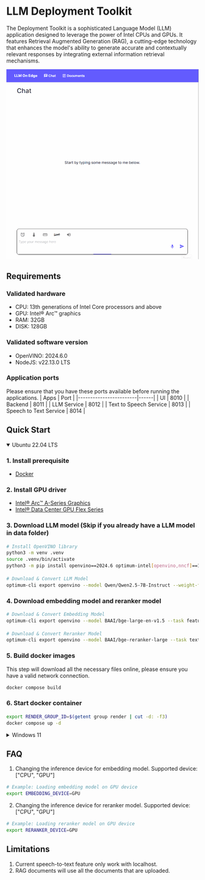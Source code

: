 # LLM Deployment Toolkit
The Deployment Toolkit is a sophisticated Language Model (LLM) application designed to leverage the power of Intel CPUs and GPUs. It features Retrieval Augmented Generation (RAG), a cutting-edge technology that enhances the model's ability to generate accurate and contextually relevant responses by integrating external information retrieval mechanisms.

![LLM Deployment Toolkit](./assets/ui.gif)

## Requirements
### Validated hardware
* CPU: 13th generations of Intel Core processors and above
* GPU: Intel® Arc™ graphics
* RAM: 32GB
* DISK: 128GB

### Validated software version
* OpenVINO: 2024.6.0
* NodeJS: v22.13.0 LTS

### Application ports
Please ensure that you have these ports available before running the applications.
| Apps                   | Port |
|------------------------|------|
| UI                     | 8010 |
| Backend                | 8011 |
| LLM Service            | 8012 |
| Text to Speech Service | 8013 |
| Speech to Text Service | 8014 |

## Quick Start
<details open><summary>Ubuntu 22.04 LTS</summary>

### 1. Install prerequisite
- [Docker](https://docs.docker.com/engine/install/)

### 2. Install GPU driver
- [Intel® Arc™ A-Series Graphics](https://github.com/intel/edge-developer-kit-reference-scripts/tree/main/gpu/arc/dg2)
- [Intel® Data Center GPU Flex Series](https://github.com/intel/edge-developer-kit-reference-scripts/tree/main/gpu/flex/ats)

### 3. Download LLM model (Skip if you already have a LLM model in data folder)
```bash
# Install OpenVINO library
python3 -m venv .venv
source .venv/bin/activate
python3 -m pip install openvino==2024.6 optimum-intel[openvino,nncf]==1.21.0 --extra-index-url https://download.pytorch.org/whl/cpu

# Download & Convert LLM Model
optimum-cli export openvino --model Qwen/Qwen2.5-7B-Instruct --weight-format int4 --sym --ratio 1.0 --group-size -1 ./data/models/llm
```

### 4. Download embedding model and reranker model
```bash
# Download & Convert Embedding Model
optimum-cli export openvino --model BAAI/bge-large-en-v1.5 --task feature-extraction --weight-format fp16 ./data/models/embeddings/bge-large-en-v1.5

# Download & Convert Reranker Model
optimum-cli export openvino --model BAAI/bge-reranker-large --task text-classification --weight-format fp16 ./data/models/reranker/bge-reranker-large
```

### 5. Build docker images
This step will download all the necessary files online, please ensure you have a valid network connection.
```bash
docker compose build
```

### 6. Start docker container
```bash
export RENDER_GROUP_ID=$(getent group render | cut -d: -f3)
docker compose up -d
```
</details>

<details><summary>Windows 11</summary>

### 1. Install prerequisite
- [Python 3.11.9 (64-bit)](https://www.python.org/ftp/python/3.11.9/python-3.11.9-amd64.exe)
- [Intel® oneAPI Base Toolkit version 2024.2.1](https://www.intel.com/content/www/us/en/developer/tools/oneapi/base-toolkit-download.html)
- [Node.js v22.12.0](https://nodejs.org/en/download/package-manager)

### 2. Install GPU driver
- [Intel® Arc™ & Iris® Xe Graphics - Windows](https://www.intel.com/content/www/us/en/download/785597/intel-arc-iris-xe-graphics-windows.html) 
- [Intel® Data Center GPU Flex Series - Windows](https://www.intel.com/content/www/us/en/download/780185/intel-data-center-gpu-flex-series-windows.html)

### 3. Follow the document and install the following services in the microservices folder.
- Ollama: [doc](../microservices/ollama/windows/README.md)
- Text to speech: [doc](../microservices/speech-to-text/windows/README.md)
- Speech to text: [doc](../microservices/text-to-speech/windows/README.md)

### 4. Install RAG Toolkit 
#### 4.1 Install backend
Double click on the `install-backend.bat`

#### 4.2 Install UI
Double click on the `install-ui.bat`

### 5. Run application
#### 5.1 Start Ollama by following the [doc](../microservices/ollama/windows/README.md)

#### 5.2 Start Text to speech by following the [doc](../microservices/speech-to-text/windows/README.md)

#### 5.3 Start Speech to text by following the [doc](../microservices/text-to-speech/windows/README.md)

#### 5.4 Start RAG Toolkit
Double click on the `run.bat`

</details>


## FAQ
1. Changing the inference device for embedding model. Supported device: ["CPU", "GPU"]
```bash
# Example: Loading embedding model on GPU device
export EMBEDDING_DEVICE=GPU
```
2. Changing the inference device for reranker model. Supported device: ["CPU", "GPU"]
```bash
# Example: Loading reranker model on GPU device
export RERANKER_DEVICE=GPU
```

## Limitations
1. Current speech-to-text feature only work with localhost.
2. RAG documents will use all the documents that are uploaded.
